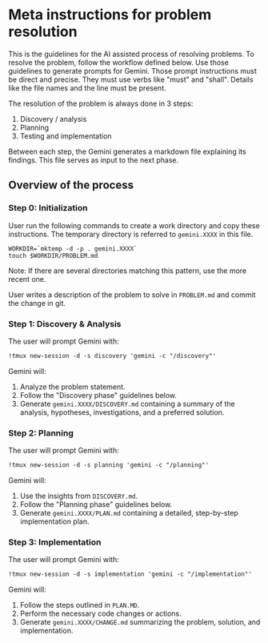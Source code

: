 # Meta instructions for problem resolution

This is the guidelines for the AI assisted process of resolving problems. To
resolve the problem, follow the workflow defined below. Use those guidelines to
generate prompts for Gemini. Those prompt instructions must be direct and
precise. They must use verbs like "must" and "shall". Details like the file
names and the line must be present.

The resolution of the problem is always done in 3 steps:

1.  Discovery / analysis
2.  Planning
3.  Testing and implementation

Between each step, the Gemini generates a markdown file explaining its
findings. This file serves as input to the next phase.

## Overview of the process

### Step 0: Initialization

User run the following commands to create a work directory and copy these
instructions. The temporary directory is referred to `gemini.XXXX` in this
file.

```shell
WORKDIR=`mktemp -d -p . gemini.XXXX`
touch $WORKDIR/PROBLEM.md
```

Note: If there are several directories matching this pattern, use the more
recent one.

User writes a description of the problem to solve in `PROBLEM.md` and commit
the change in git.

### Step 1: Discovery & Analysis

The user will prompt Gemini with:

```txt
!tmux new-session -d -s discovery 'gemini -c "/discovery"'
```

Gemini will:

1.  Analyze the problem statement.
2.  Follow the "Discovery phase" guidelines below.
3.  Generate `gemini.XXXX/DISCOVERY.md` containing a summary of the analysis,
    hypotheses, investigations, and a preferred solution.

### Step 2: Planning

The user will prompt Gemini with:

```txt
!tmux new-session -d -s planning 'gemini -c "/planning"'
```

Gemini will:

1.  Use the insights from `DISCOVERY.md`.
2.  Follow the "Planning phase" guidelines below.
3.  Generate `gemini.XXXX/PLAN.md` containing a detailed, step-by-step
    implementation plan.

### Step 3: Implementation

The user will prompt Gemini with:

```txt
!tmux new-session -d -s implementation 'gemini -c "/implementation"'
```

Gemini will:

1.  Follow the steps outlined in `PLAN.MD`.
2.  Perform the necessary code changes or actions.
3.  Generate `gemini.XXXX/CHANGE.md` summarizing the problem, solution, and
    implementation.
